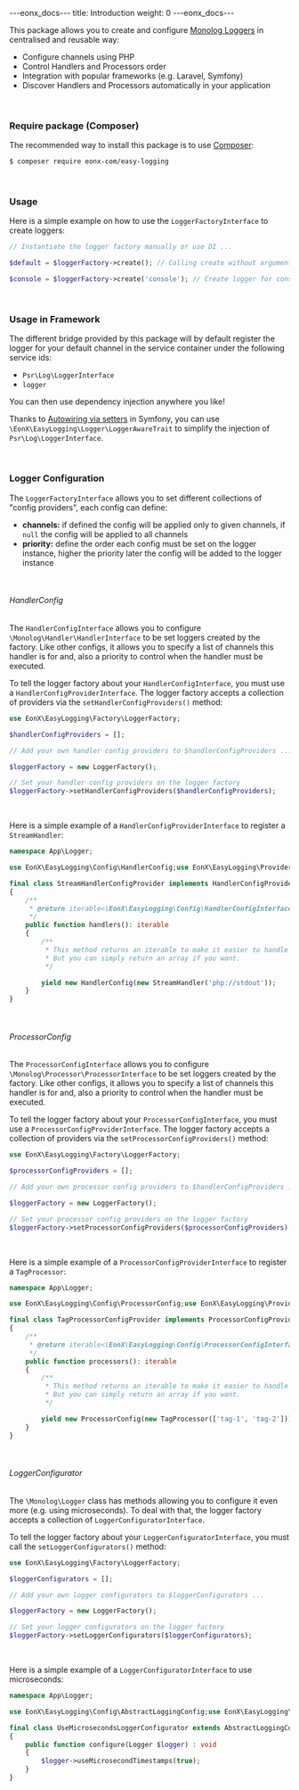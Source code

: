 ---eonx_docs---
title: Introduction
weight: 0
---eonx_docs---

This package allows you to create and configure [Monolog Loggers][2] in centralised and reusable way:

- Configure channels using PHP
- Control Handlers and Processors order
- Integration with popular frameworks (e.g. Laravel, Symfony)
- Discover Handlers and Processors automatically in your application

<br>

### Require package (Composer)

The recommended way to install this package is to use [Composer][1]:

```bash
$ composer require eonx-com/easy-logging
```

<br>

### Usage

Here is a simple example on how to use the `LoggerFactoryInterface` to create loggers:

```php
// Instantiate the logger factory manually or use DI ...

$default = $loggerFactory->create(); // Calling create without arguments will create logger for default channel

$console = $loggerFactory->create('console'); // Create logger for console channel specifically
```

<br>

### Usage in Framework

The different bridge provided by this package will by default register the logger for your default channel in the
service container under the following service ids:

- `Psr\Log\LoggerInterface`
- `logger`

You can then use dependency injection anywhere you like!

Thanks to [Autowiring via setters][3] in Symfony, you can use `\EonX\EasyLogging\Logger\LoggerAwareTrait`
to simplify the injection of `Psr\Log\LoggerInterface`.

<br>

### Logger Configuration

The `LoggerFactoryInterface` allows you to set different collections of "config providers", each config can define:

- **channels:** if defined the config will be applied only to given channels, if `null` the config will be applied
  to all channels
- **priority:** define the order each config must be set on the logger instance, higher the priority later the config
  will be added to the logger instance

<br>

###### HandlerConfig

The `HandlerConfigInterface` allows you to configure `\Monolog\Handler\HandlerInterface` to be set loggers created by
the factory. Like other configs, it allows you to specify a list of channels this handler is for and, also a priority
to control when the handler must be executed.

To tell the logger factory about your `HandlerConfigInterface`, you must use a `HandlerConfigProviderInterface`. The
logger factory accepts a collection of providers via the `setHandlerConfigProviders()` method:

```php
use EonX\EasyLogging\Factory\LoggerFactory;

$handlerConfigProviders = [];

// Add your own handler config providers to $handlerConfigProviders ...

$loggerFactory = new LoggerFactory();

// Set your handler config providers on the logger factory
$loggerFactory->setHandlerConfigProviders($handlerConfigProviders);
```

<br>

Here is a simple example of a `HandlerConfigProviderInterface` to register a `StreamHandler`:

```php
namespace App\Logger;

use EonX\EasyLogging\Config\HandlerConfig;use EonX\EasyLogging\Provider\HandlerConfigProviderInterface;use Monolog\Handler\StreamHandler;

final class StreamHandlerConfigProvider implements HandlerConfigProviderInterface
{
    /**
     * @return iterable<\EonX\EasyLogging\Config\HandlerConfigInterface>
     */
    public function handlers(): iterable
    {
        /**
         * This method returns an iterable to make it easier to handle complex handler configs definition
         * But you can simply return an array if you want.
         */

        yield new HandlerConfig(new StreamHandler('php://stdout'));
    }
}
```

<br>

###### ProcessorConfig

The `ProcessorConfigInterface` allows you to configure `\Monolog\Processor\ProcessorInterface` to be set loggers created
by the factory. Like other configs, it allows you to specify a list of channels this handler is for and, also a priority
to control when the handler must be executed.

To tell the logger factory about your `ProcessorConfigInterface`, you must use a `ProcessorConfigProviderInterface`. The
logger factory accepts a collection of providers via the `setProcessorConfigProviders()` method:

```php
use EonX\EasyLogging\Factory\LoggerFactory;

$processorConfigProviders = [];

// Add your own processor config providers to $handlerConfigProviders ...

$loggerFactory = new LoggerFactory();

// Set your processor config providers on the logger factory
$loggerFactory->setProcessorConfigProviders($processorConfigProviders);
```

<br>

Here is a simple example of a `ProcessorConfigProviderInterface` to register a `TagProcessor`:

```php
namespace App\Logger;

use EonX\EasyLogging\Config\ProcessorConfig;use EonX\EasyLogging\Provider\ProcessorConfigProviderInterface;use Monolog\Processor\TagProcessor;

final class TagProcessorConfigProvider implements ProcessorConfigProviderInterface
{
    /**
     * @return iterable<\EonX\EasyLogging\Config\ProcessorConfigInterface>
     */
    public function processors(): iterable
    {
        /**
         * This method returns an iterable to make it easier to handle complex processor configs definition
         * But you can simply return an array if you want.
         */

        yield new ProcessorConfig(new TagProcessor(['tag-1', 'tag-2']));
    }
}
```

<br>

###### LoggerConfigurator

The `\Monolog\Logger` class has methods allowing you to configure it even more (e.g. using microseconds). To deal with
that, the logger factory accepts a collection of `LoggerConfiguratorInterface`.

To tell the logger factory about your `LoggerConfiguratorInterface`, you must call the `setLoggerConfigurators()` method:

```php
use EonX\EasyLogging\Factory\LoggerFactory;

$loggerConfigurators = [];

// Add your own logger configurators to $loggerConfigurators ...

$loggerFactory = new LoggerFactory();

// Set your logger configurators on the logger factory
$loggerFactory->setLoggerConfigurators($loggerConfigurators);
```

<br>

Here is a simple example of a `LoggerConfiguratorInterface` to use microseconds:

```php
namespace App\Logger;

use EonX\EasyLogging\Config\AbstractLoggingConfig;use EonX\EasyLogging\Configurator\LoggerConfiguratorInterface;use Monolog\Logger;

final class UseMicrosecondsLoggerConfigurator extends AbstractLoggingConfig implements LoggerConfiguratorInterface
{
    public function configure(Logger $logger) : void
    {
        $logger->useMicrosecondTimestamps(true);
    }
}
```

[1]: https://getcomposer.org/

[2]: https://github.com/Seldaek/monolog

[3]: https://symfony.com/doc/current/service_container/autowiring.html#autowiring-calls
